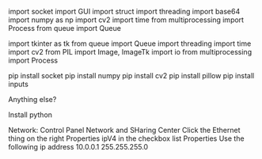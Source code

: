 import socket 
import GUI
import struct
import threading
import base64
import numpy as np
import cv2
import time
from multiprocessing import Process
from queue import Queue

import tkinter as tk 
from queue import Queue 
import threading
import time
import cv2
from PIL import Image, ImageTk
import io
from multiprocessing import Process


pip install socket
pip install numpy
pip install cv2
pip install pillow
pip install inputs

Anything else?


Install python


Network:
Control Panel
  Network and SHaring Center
    Click the Ethernet thing on the right
      Properties
        ipV4 in the checkbox list
          Properties
            Use the following ip address
              10.0.0.1
              255.255.255.0